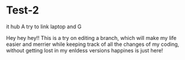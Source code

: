 # Test-2
it hub  A try to link laptop and G

Hey hey hey!!
 This is a try on editing a branch, which will make my life
  easier and merrier while keeping track of all the changes of my coding, without
   getting lost in my enldess versions 
    happines is just here!
